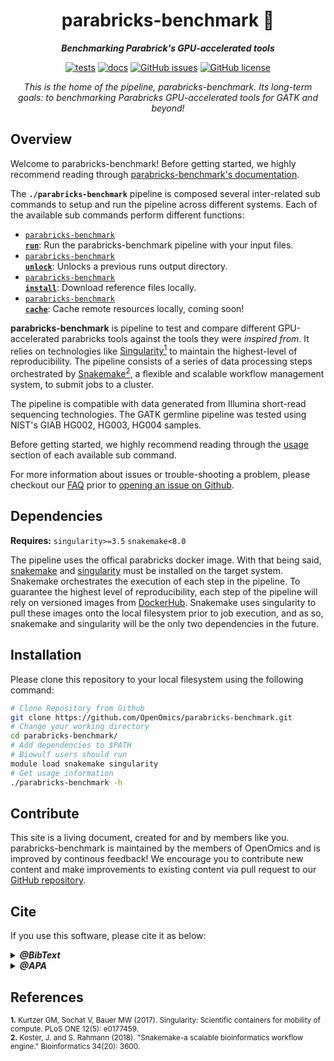 <div align="center">
   
  <h1>parabricks-benchmark 🔬</h1>
  
  **_Benchmarking Parabrick's GPU-accelerated tools_**

  [![tests](https://github.com/OpenOmics/parabricks-benchmark/workflows/tests/badge.svg)](https://github.com/OpenOmics/parabricks-benchmark/actions/workflows/main.yaml) [![docs](https://github.com/OpenOmics/parabricks-benchmark/workflows/docs/badge.svg)](https://github.com/OpenOmics/parabricks-benchmark/actions/workflows/docs.yml) [![GitHub issues](https://img.shields.io/github/issues/OpenOmics/parabricks-benchmark?color=brightgreen)](https://github.com/OpenOmics/parabricks-benchmark/issues)  [![GitHub license](https://img.shields.io/github/license/OpenOmics/parabricks-benchmark)](https://github.com/OpenOmics/parabricks-benchmark/blob/main/LICENSE) 
  
  <i>
    This is the home of the pipeline, parabricks-benchmark. Its long-term goals: to benchmarking Parabricks GPU-accelerated tools for GATK and beyond!
  </i>
</div>

## Overview
Welcome to parabricks-benchmark! Before getting started, we highly recommend reading through [parabricks-benchmark's documentation](https://openomics.github.io/parabricks-benchmark/).

The **`./parabricks-benchmark`** pipeline is composed several inter-related sub commands to setup and run the pipeline across different systems. Each of the available sub commands perform different functions: 

 * [<code>parabricks-benchmark <b>run</b></code>](https://openomics.github.io/parabricks-benchmark/usage/run/): Run the parabricks-benchmark pipeline with your input files.
 * [<code>parabricks-benchmark <b>unlock</b></code>](https://openomics.github.io/parabricks-benchmark/usage/unlock/): Unlocks a previous runs output directory.
 * [<code>parabricks-benchmark <b>install</b></code>](https://openomics.github.io/parabricks-benchmark/usage/install/): Download reference files locally.
 * [<code>parabricks-benchmark <b>cache</b></code>](https://openomics.github.io/parabricks-benchmark/usage/cache/): Cache remote resources locally, coming soon!

**parabricks-benchmark** is pipeline to test and compare different GPU-accelerated parabricks tools against the tools they were _inspired from_. It relies on technologies like [Singularity<sup>1</sup>](https://singularity.lbl.gov/) to maintain the highest-level of reproducibility. The pipeline consists of a series of data processing steps orchestrated by [Snakemake<sup>2</sup>](https://snakemake.readthedocs.io/en/stable/), a flexible and scalable workflow management system, to submit jobs to a cluster.

The pipeline is compatible with data generated from Illumina short-read sequencing technologies. The GATK germline pipeline was tested using NIST's GIAB HG002, HG003, HG004 samples.

Before getting started, we highly recommend reading through the [usage](https://openomics.github.io/parabricks-benchmark/usage/run/) section of each available sub command.

For more information about issues or trouble-shooting a problem, please checkout our [FAQ](https://openomics.github.io/parabricks-benchmark/faq/questions/) prior to [opening an issue on Github](https://github.com/OpenOmics/parabricks-benchmark/issues).

## Dependencies
**Requires:** `singularity>=3.5`  `snakemake<8.0`

The pipeline uses the offical parabricks docker image. With that being said, [snakemake](https://snakemake.readthedocs.io/en/stable/getting_started/installation.html) and [singularity](https://singularity.lbl.gov/all-releases) must be installed on the target system. Snakemake orchestrates the execution of each step in the pipeline. To guarantee the highest level of reproducibility, each step of the pipeline will rely on versioned images from [DockerHub](https://hub.docker.com/orgs/nciccbr/repositories). Snakemake uses singularity to pull these images onto the local filesystem prior to job execution, and as so, snakemake and singularity will be the only two dependencies in the future.

## Installation
Please clone this repository to your local filesystem using the following command:
```bash
# Clone Repository from Github
git clone https://github.com/OpenOmics/parabricks-benchmark.git
# Change your working directory
cd parabricks-benchmark/
# Add dependencies to $PATH
# Biowulf users should run
module load snakemake singularity
# Get usage information
./parabricks-benchmark -h
```

## Contribute 
This site is a living document, created for and by members like you. parabricks-benchmark is maintained by the members of OpenOmics and is improved by continous feedback! We encourage you to contribute new content and make improvements to existing content via pull request to our [GitHub repository](https://github.com/OpenOmics/parabricks-benchmark).


## Cite

If you use this software, please cite it as below:  

<details>
  <summary><b><i>@BibText</i></b></summary>
 
```text
Citation coming soon!
```

</details>

<details>
  <summary><b><i>@APA</i></b></summary>

```text
Citation coming soon!
```

</details>

## References
<sup>**1.**  Kurtzer GM, Sochat V, Bauer MW (2017). Singularity: Scientific containers for mobility of compute. PLoS ONE 12(5): e0177459.</sup>  
<sup>**2.**  Koster, J. and S. Rahmann (2018). "Snakemake-a scalable bioinformatics workflow engine." Bioinformatics 34(20): 3600.</sup>  

